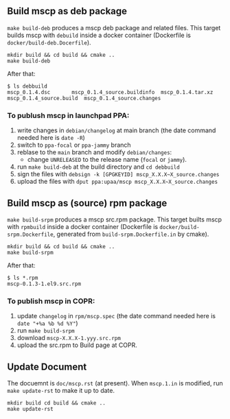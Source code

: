

## Build mscp as deb package

`make build-deb` produces a mscp deb package and related files. This
target builds mscp with `debuild` inside a docker container
(Dockerfile is `docker/build-deb.Docerfile`).


```console
mkdir build && cd build && cmake ..
make build-deb
```

After that:

```console
$ ls debbuild
mscp_0.1.4.dsc		 mscp_0.1.4_source.buildinfo  mscp_0.1.4.tar.xz
mscp_0.1.4_source.build  mscp_0.1.4_source.changes
```

### To publush mscp in launchpad PPA:

1. write changes in `debian/changelog` at main branch (the date command needed here is `date -R`)
2. switch to `ppa-focal` or `ppa-jammy` branch
3. reblase to the `main` branch and modify `debian/changes`:
   * change `UNRELEASED` to the release name (`focal` or `jammy`).
4. run `make build-deb` at the build directory and `cd debbuild`
5. sign the files with `debsign -k [GPGKEYID] mscp_X.X.X~X_source.changes`
5. upload the files with `dput ppa:upaa/mscp mscp_X.X.X~X_source.changes`


## Build mscp as (source) rpm package

`make build-srpm` produces a mscp src.rpm package. This target builts
mscp with `rpmbuild` inside a docker container (Dockerfile is
`docker/build-srpm.Dockerfile`, generated from
`build-srpm.Dockerfile.in` by cmake).

```console
mkdir build && cd build && cmake ..
make build-srpm
```

After that:

```console
$ ls *.rpm
mscp-0.1.3-1.el9.src.rpm
```

### To publish mscp in COPR:

1. update `changelog` in `rpm/mscp.spec` (the date command needed here is `date "+%a %b %d %Y"`)
2. run `make build-srpm`
3. download `mscp-X.X.X-1.yyy.src.rpm`
4. upload the src.rpm to Build page at COPR.



## Update Document

The docuemnt is `doc/mscp.rst` (at present). When `mscp.1.in` is
modified, run `make update-rst` to make it up to date.

```console
mkdir build cd build && cmake ..
make update-rst
```

